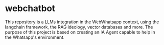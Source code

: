 # webchatbot
This repository is a LLMs integration in the WebWhatsapp context, using the langchain framework, the RAG ideology, vector databases and more. The purpose of this project is based on creating an IA Agent capable to help in the Whatsapp's environment.
